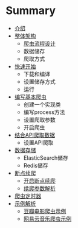 # Summary

* [介绍](README.md)
* [整体架构](zheng-ti-jia-gou.md)
  * [爬虫流程设计](zheng-ti-jia-gou/pa-chong-liu-cheng-she-ji.md)
  * 数据储存
  * 爬取方式
* [快速开始](kuai-su-kai-shi.md)
  * 下载和编译
  * 设置储存方式
  * 运行
* [编写基本爬虫](bian-xie-ji-ben-pa-chong.md)
  * 创建一个实现类
  * 编写process方法
  * 设置爬取参数
  * 开启爬虫
* [结合API爬取数据](jie-he-api-pa-qu-shu-ju.md)
  * 设置API爬取
* [数据存储](shu-ju-cun-chu.md)
  * ElasticSearch储存
  * Redis储存
* [断点续爬](duan-dian-xu-pa.md)
  * [开启断点续爬](duan-dian-xu-pa/kai-qi-duan-dian-xu-pa.md)
  * [续爬参数解析](duan-dian-xu-pa/xu-pa-can-shu-jie-xi.md)
* [爬虫定时器](pa-chong-ding-shi-qi.md)
* [示例解析](shi-li-jie-xi.md)
  * [豆瓣电影爬虫示例](shi-li-jie-xi/dou-ban-dian-ying-pa-chong-shi-li.md)
  * [网易云音乐爬虫示例](shi-li-jie-xi/wang-yi-yun-yin-le-pa-chong-shi-li.md)

